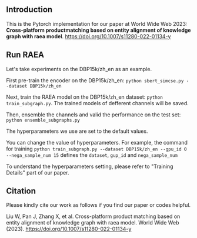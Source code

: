 ## Introduction
This is the Pytorch implementation for our paper at World Wide Web 2023: **Cross-platform productmatching based on entity alignment of knowledge graph with raea model**. https://doi.org/10.1007/s11280-022-01134-y

## Run RAEA
Let's take experiments on the DBP15k/zh_en as an example.

First pre-train the encoder on the DBP15k/zh_en: `python sbert_simcse.py --dataset DBP15k/zh_en`

Next, train the RAEA model on the DBP15k/zh_en dataset: `python train_subgraph.py`. The trained models of defferent channels will be saved.

Then, ensemble the channels and valid the performance on the test set: `python ensemble_subgraphs.py`

The hyperparameters we use are set to the default values.

You can change the value of hyperparameters. For example, the command for training `python train_subgraph.py --dataset DBP15k/zh_en --gpu_id 0 --nega_sample_num 15` defines the `dataset`, `gup_id` and `nega_sample_num` 

To understand the hyperparameters setting, please refer to "Training Details" part of our paper.

## Citation
Please kindly cite our work as follows if you find our paper or codes helpful.

Liu W, Pan J, Zhang X, et al. Cross-platform product matching based on entity alignment of knowledge graph with raea
model. World Wide Web (2023). https://doi.org/10.1007/s11280-022-01134-y
